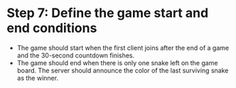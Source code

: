 # Step 7: Define the game start and end conditions

- The game should start when the first client joins after the end of a game and the 30-second countdown finishes.
- The game should end when there is only one snake left on the game board. The server should announce the color of the last surviving snake as the winner.